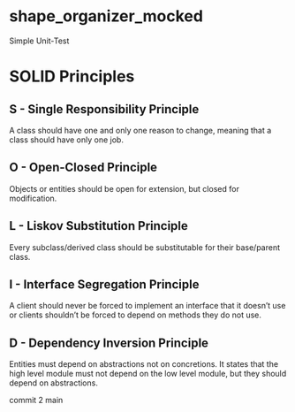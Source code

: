 # shape_organizer_mocked
Simple Unit-Test

SOLID Principles
================
S - Single Responsibility Principle
------------------------------------
A class should have one and only one reason to change, meaning that a class should have only one job.

O - Open-Closed Principle
-------------------------
Objects or entities should be open for extension, but closed for modification.

L - Liskov Substitution Principle
---------------------------------
Every subclass/derived class should be substitutable for their base/parent class.

I - Interface Segregation Principle
-----------------------------------
A client should never be forced to implement an interface that it doesn’t use or clients shouldn’t be forced to depend on methods they do not use.

D - Dependency Inversion Principle
----------------------------------
Entities must depend on abstractions not on concretions. It states that the high level module must not depend on the low level module, but they should depend on abstractions.


commit 2 main
